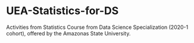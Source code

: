 # UEA-Statistics-for-DS
Activities from Statistics Course from Data Science Specialization (2020-1 cohort), offered by the Amazonas State University.
